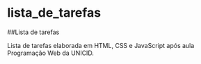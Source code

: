 # lista_de_tarefas
##Lista de tarefas

Lista de tarefas elaborada em HTML, CSS e JavaScript após aula Programação Web da UNICID.
